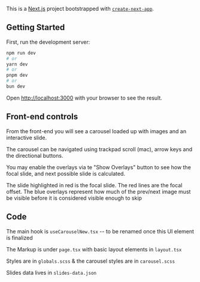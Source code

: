 This is a [Next.js](https://nextjs.org/) project bootstrapped with [`create-next-app`](https://github.com/vercel/next.js/tree/canary/packages/create-next-app).

## Getting Started

First, run the development server:

```bash
npm run dev
# or
yarn dev
# or
pnpm dev
# or
bun dev
```

Open [http://localhost:3000](http://localhost:3000) with your browser to see the result.

## Front-end controls

From the front-end you will see a carousel loaded up with images and an interactive slide.

The carousel can be navigated using trackpad scroll (mac), arrow keys and the directional buttons.

You may enable the overlays via te "Show Overlays" button to see how the focal slide, and next possible slide is calculated.

The slide highlighted in red is the focal slide. The red lines are the focal offset.
The blue overlays represent how much of the prev/next image must be visible before it is considered visible enough to skip

## Code

The main hook is `useCarouselNew.tsx` -- to be renamed once this UI element is finalized

The Markup is under `page.tsx` with basic layout elements in `layout.tsx`

Styles are in `globals.scss` & the carousel styles are in `carousel.scss`

Slides data lives in `slides-data.json`
